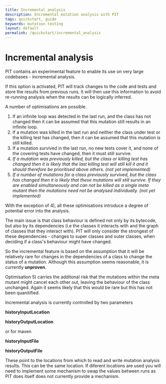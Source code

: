 ```yaml
---
title: Incremental analysis
description: Incremental mutation analysis with PIT
tags: quickstart, guide
keywords: mutation testing
layout: default
permalink: /quickstart/incremental_analysis
---
```


# Incremental analysis

PIT contains an experimental feature to enable its use on very large codebases - incremental analysis.

If this option is activated, PIT will track changes to the code and tests and store the results from previous runs. It will then use this information to avoid re-running analysis when the results can be logically inferred.

A number of optimisations are possible.

1. If an infinite loop was detected in the last run, and the class has not changed then it can be assumed that this mutation still results in an infinite loop.
2. If a mutation was killed in the last run and neither the class under test or the killing test has changed, then it can be assumed that this mutation is still killed.
3. If a mutation survived in the last run, no new tests cover it, and none of the covering tests have changed, then it must still survive.
4. *If a mutation was previously killed, but the class or killing test has changed then it is likely that the last killing test will still kill it and it should therefore be prioritised above others. (not yet implemented)*
5. *If a number of mutations for a class previously survived, but the class has changed then it is likely that these mutations will still survive. If they are enabled simultaneously and can not be killed as a single meta mutant then the mutations need not be analysed individually. (not yet implemented)*

With the exception of 4), all these optimisations introduce a degree of potential error into the analysis.

The main issue is that class behaviour is defined not only by its bytecode, but also by its dependencies (i.e the classes it interacts with and the graph of classes that they interact with). PIT will only consider the strongest of these dependencies - changes to super classes and outer classes, when deciding if a class's behaviour might have changed.

So the incremental feature is based on the assumption that it will be relatively rare for changes in the dependencies of a class to change the status of a mutation. Although this assumption seems reasonable, it is currently **unproven**.

Optimisation 5) carries the additonal risk that the mutations within the meta mutant might cancel each other out, leaving the behaviour of the class unchanged. Again it seems likely that this would be rare but this has not been quanitified.

Incremental analysis is currently controlled by two parameters

**historyInputLocation**

**historyOutputLocation**

or for maven

**historyInputFile**

**historyOutputFile**


These point to the locations from which to read and write mutation analysis results. This can be the same location. If diferent locations are used
you will need to implement some mechanism to swap the values between runs as PIT does itself does not currently provide a mechanism.



